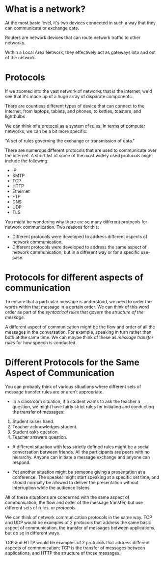 # What is a network?

At the most basic level, it's two devices connected in such a way that they can
communicate or exchange data.

Routers are network devices that can route network traffic to other networks.

Within a Local Area Network, they effectively act as gateways into and out of
the network.

# Protocols

If we zoomed into the vast network of networks that is the internet, we'd see
that it's made up of a huge array of disparate components.

There are countless different types of device that can connect to the internet,
from laptops, tablets, and phones, to kettles, toasters, and lightbulbs

We can think of a protocol as a system of rules. In terms of computer networks,
we can be a bit more specific:

"A set of rules governing the exchange or transmission of data."

There are numerous different protocols that are used to communicate over the
internet. A short list of some of the most widely used protocols might include
the following:

- IP
- SMTP
- TCP
- HTTP
- Ethernet
- FTP
- DNS
- UDP
- TLS

You might be wondering why there are so many different protocols for network
communication. Two reasons for this:

- Different protocols were developed to address different aspects of network
communication.
- Different protocols were developed to address the same aspect of network
communication, but in a different way or for a specific use-case.

# Protocols for different aspects of communication

To ensure that a particular message is understood, we need to order the words
within that message in a certain order. We can think of this word order as part
of the *syntactical rules* that govern the *structure of the message*.

A different aspect of communication might be the flow and order of all the
messages in the conversation. For example, speaking in turn rather than both
at the same time. We can maybe think of these as *message transfer rules* for how
speech is conducted.

# Different Protocols for the Same Aspect of Communication

You can probably think of various situations where different sets of message
transfer rules are or aren't appropriate.

- In a classroom situation, if a student wants to ask the teacher a question, we
might have fairly strict rules for initiating and conducting the transfer of
messages:

1. Student raises hand.
2. Teacher acknowledges student.
3. Student asks question.
4. Teacher answers question.

- A different situation with less strictly defined rules might be a social
conversation between friends. All the participants are peers with no hierarchy.
Anyone can initiate a message exchange and anyone can respond.

- Yet another situation might be someone giving a presentation at a conference.
The speaker might start speaking at a specific set time, and should normally be
allowed to deliver the presentation without interruption while the audience listens.

All of these situations are concerned with the same aspect of communication, the flow
and order of the message transfer, but use different sets of rules, or _protocols_.

We can think of network communication protocols in the same way. TCP and UDP would
be examples of 2 protocols that address the same basic aspect of communication, the
transfer of messages between applications, but do so in different ways.

TCP and HTTP would be examples of 2 protocols that address different aspects
of communication; TCP is the transfer of messages between applications, and
HTTP the structure of those messages.
